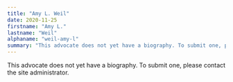 ```yaml
---
title: "Amy L. Weil"
date: 2020-11-25
firstname: "Amy L."
lastname: "Weil"
alphaname: "weil-amy-l"
summary: "This advocate does not yet have a biography. To submit one, please contact the site administrator."
---
```

This advocate does not yet have a biography. To submit one, please contact the site administrator.

